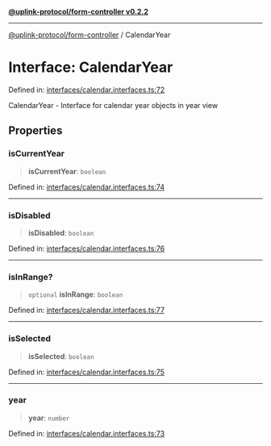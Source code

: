 [**@uplink-protocol/form-controller v0.2.2**](../README.md)

***

[@uplink-protocol/form-controller](../globals.md) / CalendarYear

# Interface: CalendarYear

Defined in: [interfaces/calendar.interfaces.ts:72](https://github.com/jmkcoder/uplink-protocol-calendar/blob/9a15037d7723ff15fbca8c4cbbcd3a222733e98e/src/interfaces/calendar.interfaces.ts#L72)

CalendarYear - Interface for calendar year objects in year view

## Properties

### isCurrentYear

> **isCurrentYear**: `boolean`

Defined in: [interfaces/calendar.interfaces.ts:74](https://github.com/jmkcoder/uplink-protocol-calendar/blob/9a15037d7723ff15fbca8c4cbbcd3a222733e98e/src/interfaces/calendar.interfaces.ts#L74)

***

### isDisabled

> **isDisabled**: `boolean`

Defined in: [interfaces/calendar.interfaces.ts:76](https://github.com/jmkcoder/uplink-protocol-calendar/blob/9a15037d7723ff15fbca8c4cbbcd3a222733e98e/src/interfaces/calendar.interfaces.ts#L76)

***

### isInRange?

> `optional` **isInRange**: `boolean`

Defined in: [interfaces/calendar.interfaces.ts:77](https://github.com/jmkcoder/uplink-protocol-calendar/blob/9a15037d7723ff15fbca8c4cbbcd3a222733e98e/src/interfaces/calendar.interfaces.ts#L77)

***

### isSelected

> **isSelected**: `boolean`

Defined in: [interfaces/calendar.interfaces.ts:75](https://github.com/jmkcoder/uplink-protocol-calendar/blob/9a15037d7723ff15fbca8c4cbbcd3a222733e98e/src/interfaces/calendar.interfaces.ts#L75)

***

### year

> **year**: `number`

Defined in: [interfaces/calendar.interfaces.ts:73](https://github.com/jmkcoder/uplink-protocol-calendar/blob/9a15037d7723ff15fbca8c4cbbcd3a222733e98e/src/interfaces/calendar.interfaces.ts#L73)
